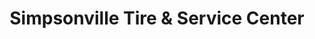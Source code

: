 ---
title: "Simpsonville Tire & Service Center"
url: /simpsonville/simpsonville-tire-und-service-center/
shop: Reifen
---